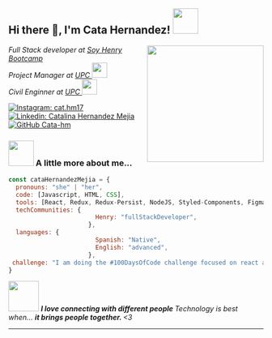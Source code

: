 <h2> 
  Hi there 👋, I'm Cata Hernandez!
  <img src="https://i.gifer.com/6oa.gif" width="50">
</h2>
<img align='right' src="https://i.pinimg.com/originals/f7/b3/db/f7b3db9036f64203f261a894b1c6333b.gif" width="230">
<p>
  <em>Full Stack developer at 
      <a  href="https://www.soyhenry.com/utm_source=google&utm_medium=cpc&utm_campaign=GADS_SEARCH_ARG_BRAND&utm_content=Brand&
      gclid=Cj0KCQjw_r6hBhDdARIsAMIDhV_EdMyysAomLR1ksmHuWQD_0rFCD-7O_WucqGIrdKNiKHOhfBrEDC4aAkrqEALw_wcB">
      Soy Henry Bootcamp
      </a>
    </br>Project Manager at 
      <a href="https://www.unipiloto.edu.co/">
      UPC
      </a>
      <img src="https://campusvirtual.unipiloto.edu.co/wp-content/uploads/2019/09/logo-new.png" width="30">
    </br>Civil Enginner at 
      <a href="https://www.unipiloto.edu.co/">
      UPC
      </a>
      <img src="https://campusvirtual.unipiloto.edu.co/wp-content/uploads/2019/09/logo-new.png" width="30">
  </em>
</p>

[![Instagram: cat.hm17](https://www.instagram.com/cat.hm17/?hl=es-la)](https://www.instagram.com/cat.hm17)
[![Linkedin: Catalina Hernandez Mejia](https://www.linkedin.com/in/catalina-hernandez-mejia/)](https://www.linkedin.com/in/catalina-hernandez-mejia/)
[![GitHub Cata-hm](https://github.com/Cata-hm)](https://github.com/Cata-hm)


### <img src="https://media.giphy.com/media/VgCDAzcKvsR6OM0uWg/giphy.gif" width="50"> A little more about me...  

```javascript
const cataHernandezMejia = {
  pronouns: "she" | "her",
  code: [Javascript, HTML, CSS],
  tools: [React, Redux, Redux-Persist, NodeJS, Styled-Components, Figma, MaterialUI],
  techCommunities: {
                        Henry: "fullStackDeveloper",
                      },
  languages: {
                        Spanish: "Native",
                        English: "advanced",
                      },
 challenge: "I am doing the #100DaysOfCode challenge focused on react and typescript"
}
```

<img src="https://media.giphy.com/media/LnQjpWaON8nhr21vNW/giphy.gif" width="60"> 
<em>
  <b>
  I love connecting with different people
  </b> 
  Technology is best when...
  <b>
  it brings people together.
  </b> 
  <3
 </em>

---
